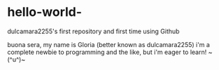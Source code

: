 # hello-world-
dulcamara2255's first repository and first time using Github

buona sera, my name is Gloria (better known as dulcamara2255)
i'm a complete newbie to programming and the like, but i'm eager to learn! ~(^u^)~

